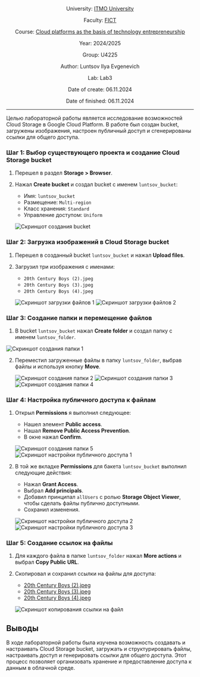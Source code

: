 <div align="center">

University: [ITMO University](https://itmo.ru/ru/) 

Faculty: [FICT](https://fict.itmo.ru)

Course: [Cloud platforms as the basis of technology entrepreneurship](https://itmo-ict-faculty.github.io/cloud-platforms-as-the-basis-of-technology-entrepreneurship/)

Year: 2024/2025

Group: U4225

Author: Luntsov Ilya Evgenevich

Lab: Lab3

Date of create: 06.11.2024

Date of finished: 06.11.2024

</div>

---

Целью лабораторной работы является исследование возможностей Cloud Storage в Google Cloud Platform. В работе был создан bucket, загружены изображения, настроен публичный доступ и сгенерированы ссылки для общего доступа.

### Шаг 1: Выбор существующего проекта и создание Cloud Storage bucket
1. Перешел в раздел **Storage > Browser**.
2. Нажал **Create bucket** и создал bucket с именем `luntsov_bucket`:
   - Имя: `luntsov_bucket`
   - Размещение: `Multi-region`
   - Класс хранения: `Standard`
   - Управление доступом: `Uniform`

   ![Скриншот создания bucket](скрин1.png)

### Шаг 2: Загрузка изображений в Cloud Storage bucket
1. Перешел в созданный bucket `luntsov_bucket` и нажал **Upload files**.
2. Загрузил три изображения с именами:
   - `20th Century Boys (2).jpeg`
   - `20th Century Boys (3).jpeg`
   - `20th Century Boys (4).jpeg`

   ![Скриншот загрузки файлов 1](скрин2.png)
   ![Скриншот загрузки файлов 2](скрин3.png)

### Шаг 3: Создание папки и перемещение файлов
1. В bucket `luntsov_bucket` нажал **Create folder** и создал папку с именем `luntsov_folder`.

  ![Скриншот создания папки 1](скрин4.png)
   
2. Переместил загруженные файлы в папку `luntsov_folder`, выбрав файлы и используя кнопку **Move**.

   ![Скриншот создания папки 2](скрин5.png)
   ![Скриншот создания папки 3](скрин6.png)
   ![Скриншот создания папки 4](скрин7.png)

### Шаг 4: Настройка публичного доступа к файлам
1. Открыл **Permissions** я выполнил следующее:
   - Нашел элемент **Public access**.
   - Нашал **Remove Public Access Prevention**.
   - В окне нажал **Confirm**.

   ![Скриншот создания папки 5](скрин8.png)
   ![Скриншот настройки публичного доступа 1](скрин9.png)
   
2. В той же вкладке **Permissions** для бакета `luntsov_bucket` выполнил следующие действия:
   - Нажал **Grant Access**.
   - Выбрал **Add principals**.
   - Добавил принципал `allUsers` с ролью **Storage Object Viewer**, чтобы сделать файлы публично доступными.
   - Сохранил изменения.

   ![Скриншот настройки публичного доступа 2](скрин10.png)
   ![Скриншот настройки публичного доступа 3](скрин11.png)

### Шаг 5: Создание ссылок на файлы
1. Для каждого файла в папке `luntsov_folder` нажал **More actions** и выбрал **Copy Public URL**.
2. Скопировал и сохранил ссылки на файлы для доступа:
   - [20th Century Boys (2).jpeg](https://storage.googleapis.com/luntsov_bucket/luntsov_folder/20th%20Century%20Boys%20(2).jpeg)
   - [20th Century Boys (3).jpeg](https://storage.googleapis.com/luntsov_bucket/luntsov_folder/20th%20Century%20Boys%20(3).jpeg)
   - [20th Century Boys (4).jpeg](https://storage.googleapis.com/luntsov_bucket/luntsov_folder/20th%20Century%20Boys%20(4).jpeg)

   ![Скриншот копирования ссылки на файл](скрин12.png)

## Выводы
В ходе лабораторной работы была изучена возможность создавать и настраивать Cloud Storage bucket, загружать и структурировать файлы, настраивать доступ и генерировать ссылки для общего доступа. Этот процесс позволяет организовать хранение и предоставление доступа к данным в облачной среде.
